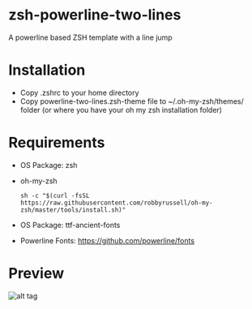 # zsh-powerline-two-lines
A powerline based ZSH template with a line jump

# Installation
- Copy .zshrc to your home directory
- Copy powerline-two-lines.zsh-theme file to ~/.oh-my-zsh/themes/ folder (or where you have your oh my zsh installation folder)

# Requirements
- OS Package: zsh
- oh-my-zsh

  ```
  sh -c "$(curl -fsSL https://raw.githubusercontent.com/robbyrussell/oh-my-zsh/master/tools/install.sh)"
  ```
- OS Package: ttf-ancient-fonts
- Powerline Fonts: https://github.com/powerline/fonts

# Preview
![alt tag](https://github.com/sokecillo/zsh-powerline-two-lines/raw/master/zsh.png)
